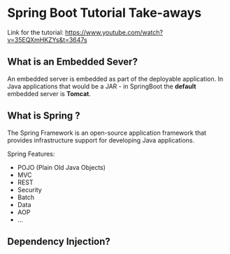 # Spring Boot Tutorial Take-aways

Link for the tutorial: https://www.youtube.com/watch?v=35EQXmHKZYs&t=3647s 

## What is an Embedded Sever? 
  An embedded server is embedded as part of the deployable application. In Java applications that would be a JAR - in SpringBoot the **default** embedded server is **Tomcat**.

## What is Spring ? 
 The Spring Framework is an open-source application framework that provides infrastructure support for developing Java applications.
 
 Spring Features:
  - POJO (Plain Old Java Objects)
  - MVC
  - REST
  - Security
  - Batch
  - Data
  - AOP
  - ...
 
## Dependency Injection?
